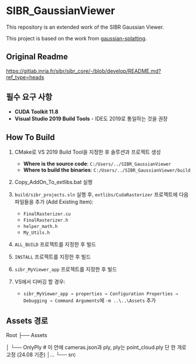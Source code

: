 # SIBR_GaussianViewer
This repository is an extended work of the SIBR Gaussian Viewer.

This project is based on the work from [gaussian-splatting](https://github.com/graphdeco-inria/gaussian-splatting).

## Original Readme
https://gitlab.inria.fr/sibr/sibr_core/-/blob/develop/README.md?ref_type=heads

## 필수 요구 사항

- **CUDA Toolkit 11.8**
- **Visual Studio 2019 Build Tools** - IDE도 2019로 통일하는 것을 권장

## How To Build

1. CMake로 VS 2019 Build Tool을 지정한 후 솔루션과 프로젝트 생성
   - **Where is the source code**: `C:/Users/../SIBR_GaussianViewer`
   - **Where to build the binaries**: `C:/Users/../SIBR_GaussianViewer/build`
   
2. Copy_AddOn_To_extlibs.bat 실행

3. `build/sibr_projects.sln` 실행 후, `extlibs/CudaRasterizer` 프로젝트에 다음 파일들을 추가 (Add Existing Item):
   - `FinalRasterizer.cu`
   - `FinalRasterizer.h`
   - `helper_math.h`
   - `My_Utils.h`
   
4. `ALL_BUILD` 프로젝트를 지정한 후 빌드

5. `INSTALL` 프로젝트를 지정한 후 빌드

6. `sibr_MyViewer_app` 프로젝트를 지정한 후 빌드

7. VS에서 디버깅 할 경우:
   - `sibr_MyViewer_app → properties → Configuration Properties → Debugging → Command Arguments`에 `-m ..\..\Assets` 추가

## Assets 경로
Root
├── Assets

│   └──  OnlyPly # 이 안에 cameras.json과 ply, ply는 point_cloud.ply 단 한 개로 고정 (24.08 기준)
│…
└── src